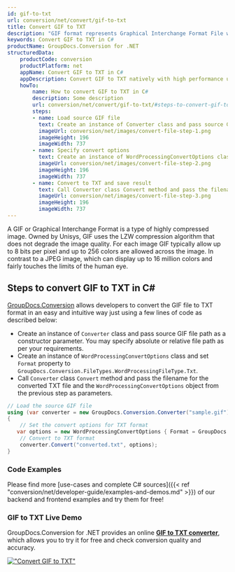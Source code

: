 ```yaml
---
id: gif-to-txt
url: conversion/net/convert/gif-to-txt
title: Convert GIF to TXT
description: "GIF format represents Graphical Interchange Format File with .gif extension. Learn how to convert GIF to TXT file programmatically in C# language using GroupDocs.Conversion for .NET library."
keywords: Convert GIF to TXT in C#
productName: GroupDocs.Conversion for .NET
structuredData:
    productCode: conversion
    productPlatform: net
    appName: Convert GIF to TXT in C#
    appDescription: Convert GIF to TXT natively with high performance using C# language and server side GroupDocs.Conversion for .NET APIs, without the use of any software like Microsoft or Open Office.
    howTo:
        name: How to convert GIF to TXT in C# 
        description: Some description
        url: conversion/net/convert/gif-to-txt/#steps-to-convert-gif-to-txt-in-c
        steps:
        - name: Load source GIF file 
          text: Create an instance of Converter class and pass source GIF file path as a constructor parameter. You may specify absolute or relative file path as per your requirements. 
          imageUrl: conversion/net/images/convert-file-step-1.png
          imageHeight: 196
          imageWidth: 737
        - name: Specify convert options 
          text: Create an instance of WordProcessingConvertOptions class.
          imageUrl: conversion/net/images/convert-file-step-2.png
          imageHeight: 196
          imageWidth: 737
        - name: Convert to TXT and save result 
          text: Call Converter class Convert method and pass the filename for the converted HTML file and the WordProcessingConvertOptions object from the previous step as parameters.
          imageUrl: conversion/net/images/convert-file-step-3.png
          imageHeight: 196
          imageWidth: 737
---
```


A GIF or Graphical Interchange Format is a type of highly compressed image. Owned by Unisys, GIF uses the LZW compression algorithm that does not degrade the image quality. For each image GIF typically allow up to 8 bits per pixel and up to 256 colors are allowed across the image. In contrast to a JPEG image, which can display up to 16 million colors and fairly touches the limits of the human eye.

## Steps to convert GIF to TXT in C#

[GroupDocs.Conversion](https://products.groupdocs.com/conversion/net) allows developers to convert the GIF file to TXT format in an easy and intuitive way just using a few lines of code as described below:

* Create an instance of `Converter` class and pass source GIF file path as a constructor parameter. You may specify absolute or relative file path as per your requirements. 
* Create an instance of `WordProcessingConvertOptions` class and set `Format` property to `GroupDocs.Conversion.FileTypes.WordProcessingFileType.Txt`.
* Call `Converter` class `Convert` method and pass the filename for the converted TXT file and the `WordProcessingConvertOptions` object from the previous step as parameters.

```csharp
// Load the source GIF file
using (var converter = new GroupDocs.Conversion.Converter("sample.gif"))
{
    // Set the convert options for TXT format
   var options = new WordProcessingConvertOptions { Format = GroupDocs.Conversion.FileTypes.WordProcessingFileType.Txt };
    // Convert to TXT format
    converter.Convert("converted.txt", options);
}
```

### Code Examples

Please find more [use-cases and complete C# sources]({{< ref "conversion/net/developer-guide/examples-and-demos.md" >}}) of our backend and frontend examples and try them for free!

### GIF to TXT Live Demo

GroupDocs.Conversion for .NET provides an online [**GIF to TXT converter**](https://products.groupdocs.app/conversion/gif-to-txt), which allows you to try it for free and check conversion quality and accuracy.

[!["Convert GIF to TXT"](conversion/net/images/convert-to-txt/convert-gif-to-txt.png)](https://products.groupdocs.app/conversion/gif-to-txt)